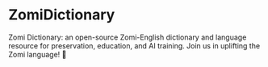 # ZomiDictionary
Zomi Dictionary: an open-source Zomi-English dictionary and language resource for preservation, education, and AI training. Join us in uplifting the Zomi language! 🌟

